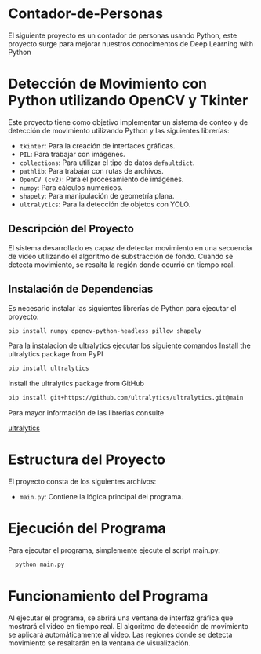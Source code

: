 # Contador-de-Personas
El siguiente proyecto es un contador de personas usando Python, este proyecto surge para mejorar nuestros conocimentos de Deep Learning with Python
# Detección de Movimiento con Python utilizando OpenCV y Tkinter

Este proyecto tiene como objetivo implementar un sistema de conteo y de detección de movimiento utilizando Python y las siguientes librerías:

- `tkinter`: Para la creación de interfaces gráficas.
- `PIL`: Para trabajar con imágenes.
- `collections`: Para utilizar el tipo de datos `defaultdict`.
- `pathlib`: Para trabajar con rutas de archivos.
- `OpenCV (cv2)`: Para el procesamiento de imágenes.
- `numpy`: Para cálculos numéricos.
- `shapely`: Para manipulación de geometría plana.
- `ultralytics`: Para la detección de objetos con YOLO.

## Descripción del Proyecto

El sistema desarrollado es capaz de detectar movimiento en una secuencia de video utilizando el algoritmo de substracción de fondo. Cuando se detecta movimiento, se resalta la región donde ocurrió en tiempo real.

## Instalación de Dependencias

Es necesario instalar las siguientes librerías de Python para ejecutar el proyecto:

```bash
pip install numpy opencv-python-headless pillow shapely 
```

Para la instalacion de ultralytics ejecutar los siguiente comandos
Install the ultralytics package from PyPI
```bash
pip install ultralytics
```
Install the ultralytics package from GitHub
```bash
pip install git+https://github.com/ultralytics/ultralytics.git@main
```
Para mayor información de las librerias consulte

[ultralytics](https://docs.ultralytics.com/es/quickstart/#install-ultralytics)

# Estructura del Proyecto

El proyecto consta de los siguientes archivos:

   - `main.py`: Contiene la lógica principal del programa.
# Ejecución del Programa

Para ejecutar el programa, simplemente ejecute el script main.py:
```bash
  python main.py
```
# Funcionamiento del Programa

Al ejecutar el programa, se abrirá una ventana de interfaz gráfica que mostrará el video en tiempo real. El algoritmo de detección de movimiento se aplicará automáticamente al video. Las regiones donde se detecta movimiento se resaltarán en la ventana de visualización.
